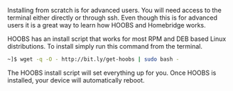 Installing from scratch is for advanced users. You will need access to the terminal either directly or through ssh. Even though this is for advanced users it is a great way to learn how HOOBS and Homebridge works.

HOOBS has an install script that works for most RPM and DEB based Linux distributions. To install simply run this command from the terminal.

```bash
~]$ wget -q -O - http://bit.ly/get-hoobs | sudo bash -
```

The HOOBS install script will set everything up for you. Once HOOBS is installed, your device will automatically reboot.
